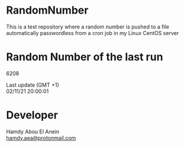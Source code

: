 # RandomNumber    
This is a test repository where a random number is pushed to a file automatically passwordless from a cron job in my Linux CentOS server    
# Random Number of the last run   
6208
      
Last update (GMT +1)    
02/11/21 20:00:01
# Developer    
Hamdy Abou El Anein   
hamdy.aea@protonmail.com
